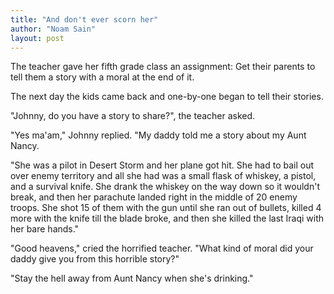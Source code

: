 ```yaml
---
title: "And don't ever scorn her"
author: "Noam Sain"
layout: post
---
```


The teacher gave her fifth grade class an assignment: Get their parents to tell them a story with a moral at the end of it.

The next day the kids came back and one-by-one began to tell their stories.

"Johnny, do you have a story to share?", the teacher asked.

"Yes ma'am," Johnny replied. "My daddy told me a story about my Aunt Nancy.

"She was a pilot in Desert Storm and her plane got hit. She had to bail out over enemy territory and all she had was a small flask of whiskey, a pistol, and a survival knife. She drank the whiskey on the way down so it wouldn't break, and then her parachute landed right in the middle of 20 enemy troops. She shot 15 of them with the gun until she ran out of bullets, killed 4 more with the knife till the blade broke, and then she killed the last Iraqi with her bare hands."

"Good heavens," cried the horrified teacher. "What kind of moral did your daddy give you from this horrible story?"

"Stay the hell away from Aunt Nancy when she's drinking."